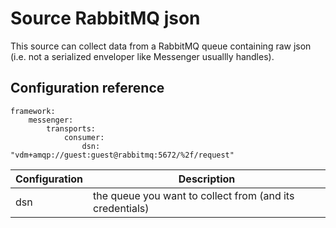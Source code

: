 # Source RabbitMQ json

This source can collect data from a RabbitMQ queue containing raw json (i.e. not a serialized enveloper like Messenger usuallly handles).

## Configuration reference

```
framework:
    messenger:
        transports:
            consumer:
                dsn: "vdm+amqp://guest:guest@rabbitmq:5672/%2f/request"
```

Configuration | Description
--- | ---
dsn | the queue you want to collect from (and its credentials)
